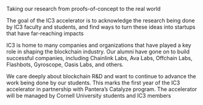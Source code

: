 Taking our research from proofs-of-concept to the real world

The goal of the IC3 accelerator is to acknowledge the research being done by IC3 faculty and students, and find ways to turn these ideas into startups that have far-reaching impacts 

IC3 is home to many companies and organizations that have played a key role in shaping the blockchain industry. Our alumni have gone on to build successful companies, including Chainlink Labs, Ava Labs, Offchain Labs, Flashbots, Gyroscope, Oasis Labs, and others.   

We care deeply about blockchain R&D and want to continue to advance the work being done by our students. This marks the first year of the IC3 accelerator in partnership with Pantera’s Catalyze program. The accelerator will be managed by Cornell University students and IC3 members 
